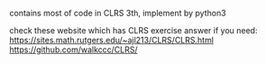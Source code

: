 contains most of code in CLRS 3th, implement by python3

check these website which has CLRS exercise answer if you need:
https://sites.math.rutgers.edu/~ajl213/CLRS/CLRS.html
https://github.com/walkccc/CLRS/
